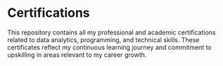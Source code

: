 # Certifications
This repository contains all my professional and academic certifications related to data analytics, programming, and technical skills. These certificates reflect my continuous learning journey and commitment to upskilling in areas relevant to my career growth.
